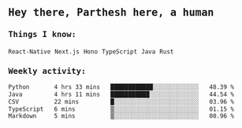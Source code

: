 <samp>
    <h2>Hey there, Parthesh here, a human</h2>
    <h3>Things I know: </h3>
    <code>React-Native</code> <code>Next.js</code> <code>Hono</code> <code>TypeScript</code> <code>Java</code> <code>Rust</code>
    <h3>Weekly activity:</h3>
<!--START_SECTION:waka-->

```txt
Python       4 hrs 33 mins   ████████████░░░░░░░░░░░░░   48.39 %
Java         4 hrs 11 mins   ███████████░░░░░░░░░░░░░░   44.54 %
CSV          22 mins         █░░░░░░░░░░░░░░░░░░░░░░░░   03.96 %
TypeScript   6 mins          ▒░░░░░░░░░░░░░░░░░░░░░░░░   01.15 %
Markdown     5 mins          ▒░░░░░░░░░░░░░░░░░░░░░░░░   00.96 %
```

<!--END_SECTION:waka-->
</samp>
